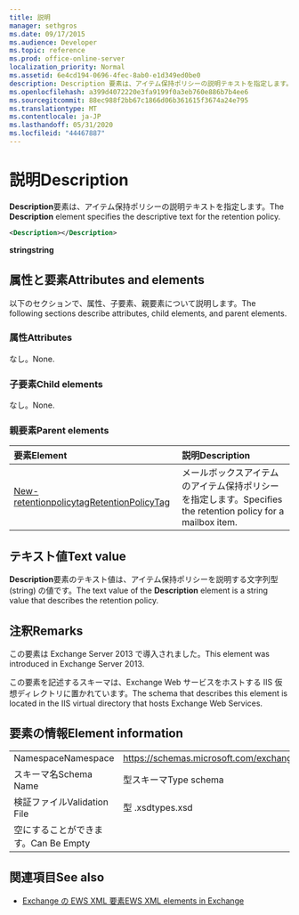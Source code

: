 ```yaml
---
title: 説明
manager: sethgros
ms.date: 09/17/2015
ms.audience: Developer
ms.topic: reference
ms.prod: office-online-server
localization_priority: Normal
ms.assetid: 6e4cd194-0696-4fec-8ab0-e1d349ed0be0
description: Description 要素は、アイテム保持ポリシーの説明テキストを指定します。
ms.openlocfilehash: a399d4072220e3fa9199f0a3eb760e886b7b4ee6
ms.sourcegitcommit: 88ec988f2bb67c1866d06b361615f3674a24e795
ms.translationtype: MT
ms.contentlocale: ja-JP
ms.lasthandoff: 05/31/2020
ms.locfileid: "44467887"
---
```

# <a name="description"></a><span data-ttu-id="eda46-103">説明</span><span class="sxs-lookup"><span data-stu-id="eda46-103">Description</span></span>

<span data-ttu-id="eda46-104">**Description**要素は、アイテム保持ポリシーの説明テキストを指定します。</span><span class="sxs-lookup"><span data-stu-id="eda46-104">The **Description** element specifies the descriptive text for the retention policy.</span></span> 
  
```XML
<Description></Description>
```

 <span data-ttu-id="eda46-105">**string**</span><span class="sxs-lookup"><span data-stu-id="eda46-105">**string**</span></span>
## <a name="attributes-and-elements"></a><span data-ttu-id="eda46-106">属性と要素</span><span class="sxs-lookup"><span data-stu-id="eda46-106">Attributes and elements</span></span>

<span data-ttu-id="eda46-107">以下のセクションで、属性、子要素、親要素について説明します。</span><span class="sxs-lookup"><span data-stu-id="eda46-107">The following sections describe attributes, child elements, and parent elements.</span></span>
  
### <a name="attributes"></a><span data-ttu-id="eda46-108">属性</span><span class="sxs-lookup"><span data-stu-id="eda46-108">Attributes</span></span>

<span data-ttu-id="eda46-109">なし。</span><span class="sxs-lookup"><span data-stu-id="eda46-109">None.</span></span>
  
### <a name="child-elements"></a><span data-ttu-id="eda46-110">子要素</span><span class="sxs-lookup"><span data-stu-id="eda46-110">Child elements</span></span>

<span data-ttu-id="eda46-111">なし。</span><span class="sxs-lookup"><span data-stu-id="eda46-111">None.</span></span>
  
### <a name="parent-elements"></a><span data-ttu-id="eda46-112">親要素</span><span class="sxs-lookup"><span data-stu-id="eda46-112">Parent elements</span></span>

|<span data-ttu-id="eda46-113">**要素**</span><span class="sxs-lookup"><span data-stu-id="eda46-113">**Element**</span></span>|<span data-ttu-id="eda46-114">**説明**</span><span class="sxs-lookup"><span data-stu-id="eda46-114">**Description**</span></span>|
|:-----|:-----|
|[<span data-ttu-id="eda46-115">New-retentionpolicytag</span><span class="sxs-lookup"><span data-stu-id="eda46-115">RetentionPolicyTag</span></span>](retentionpolicytag.md) <br/> |<span data-ttu-id="eda46-116">メールボックスアイテムのアイテム保持ポリシーを指定します。</span><span class="sxs-lookup"><span data-stu-id="eda46-116">Specifies the retention policy for a mailbox item.</span></span>  <br/> |
   
## <a name="text-value"></a><span data-ttu-id="eda46-117">テキスト値</span><span class="sxs-lookup"><span data-stu-id="eda46-117">Text value</span></span>

<span data-ttu-id="eda46-118">**Description**要素のテキスト値は、アイテム保持ポリシーを説明する文字列型 (string) の値です。</span><span class="sxs-lookup"><span data-stu-id="eda46-118">The text value of the **Description** element is a string value that describes the retention policy.</span></span> 
  
## <a name="remarks"></a><span data-ttu-id="eda46-119">注釈</span><span class="sxs-lookup"><span data-stu-id="eda46-119">Remarks</span></span>

<span data-ttu-id="eda46-120">この要素は Exchange Server 2013 で導入されました。</span><span class="sxs-lookup"><span data-stu-id="eda46-120">This element was introduced in Exchange Server 2013.</span></span>
  
<span data-ttu-id="eda46-121">この要素を記述するスキーマは、Exchange Web サービスをホストする IIS 仮想ディレクトリに置かれています。</span><span class="sxs-lookup"><span data-stu-id="eda46-121">The schema that describes this element is located in the IIS virtual directory that hosts Exchange Web Services.</span></span>
  
## <a name="element-information"></a><span data-ttu-id="eda46-122">要素の情報</span><span class="sxs-lookup"><span data-stu-id="eda46-122">Element information</span></span>

|||
|:-----|:-----|
|<span data-ttu-id="eda46-123">Namespace</span><span class="sxs-lookup"><span data-stu-id="eda46-123">Namespace</span></span>  <br/> |https://schemas.microsoft.com/exchange/services/2006/types  <br/> |
|<span data-ttu-id="eda46-124">スキーマ名</span><span class="sxs-lookup"><span data-stu-id="eda46-124">Schema Name</span></span>  <br/> |<span data-ttu-id="eda46-125">型スキーマ</span><span class="sxs-lookup"><span data-stu-id="eda46-125">Type schema</span></span>  <br/> |
|<span data-ttu-id="eda46-126">検証ファイル</span><span class="sxs-lookup"><span data-stu-id="eda46-126">Validation File</span></span>  <br/> |<span data-ttu-id="eda46-127">型 .xsd</span><span class="sxs-lookup"><span data-stu-id="eda46-127">types.xsd</span></span>  <br/> |
|<span data-ttu-id="eda46-128">空にすることができます。</span><span class="sxs-lookup"><span data-stu-id="eda46-128">Can Be Empty</span></span>  <br/> ||
   
## <a name="see-also"></a><span data-ttu-id="eda46-129">関連項目</span><span class="sxs-lookup"><span data-stu-id="eda46-129">See also</span></span>

- [<span data-ttu-id="eda46-130">Exchange の EWS XML 要素</span><span class="sxs-lookup"><span data-stu-id="eda46-130">EWS XML elements in Exchange</span></span>](ews-xml-elements-in-exchange.md)

